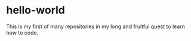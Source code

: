 # hello-world
This is my first of many repositories in my long and fruitful quest to learn how to code.
